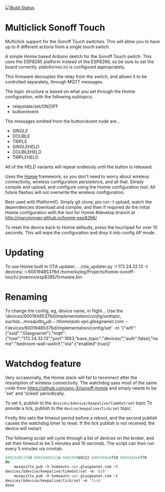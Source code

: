 [![Build Status](https://travis-ci.org/kylegordon/homie-sonoff-touch.svg?branch=master)](https://travis-ci.org/kylegordon/homie-sonoff-touch)

# Multiclick Sonoff Touch

Multiclick support for the Sonoff Touch switches. This will allow you to have up to 6 different actions from a single touch switch.

A simple Homie based Arduino sketch for the Sonoff Touch switch. This uses the ESP8285 platform instead of the ESP8266, so be sure to set the board correctly. platoformio.ini is configured appropriately.

This firmware decouples the relay from the switch, and allows it to be controlled separately, through MQTT messages.

The topic structure is based on what you set through the Homie configuration, with the following subtopics.

* relaystate/set/ON|OFF
* button/event

The messages emitted from the button/event node are...

* SINGLE
* DOUBLE
* TRIPLE
* SINGLEHELD
* DOUBLEHELD
* TRIPLEHELD

All of the HELD variants will repeat endlessly until the button is released.

Uses the [Homie](https://github.com/marvinroger/homie-esp8266/releases) framework, so you don't need to worry about wireless connectivity, wireless configuration persistence, and all that. Simply compile and upload, and configure using the Homie configuration tool.
All future flashes will not overwrite the wireless configuration.

Best used with PlatformIO. Simply git clone, pio run -t upload, watch the dependencies download and compile, and then if required do the initial Homie configuration with the tool for Homie #develop branch at http://marvinroger.github.io/homie-esp8266/

To reset the device back to Homie defaults, press the touchpad for over 10 seconds. This will wipe the configuration and drop it into config AP mode.

# Updating

To use Homie built in OTA updater...
./ota_updater.py -l 172.24.32.13 -t devices/ -i 60019485376d /home/kyleg/Projects/homie-sonoff-touch/.pioenvs/esp8285/firmware.bin

# Renaming

To change the config, eg, device name, in flight...
Use the 'devices/60019485376d/$implementation/config/set topic, such as...
mosquitto_pub -h homeauto.vpn.glasgownet.com -t 'devices/60019485376d/$implementation/config/set' -m '{"wifi":{"ssid":"Glasgownet"},"mqtt":{"host":"172.24.32.13","port":1883,"base_topic":"devices/","auth":false},"name":"bedroom-wall-switch","ota":{"enabled":true}}'

# Watchdog feature

Very occasionally, the Homie stack will fail to reconnect after the resumption of wireless connectivity. The watchdog uses most of the same code from https://github.com/enc-X/sonoff-homie and simply needs to be 'set' and 'ticked' periodically. 

To set it, publish to the ```devices/$device/keepalive/timeOut/set``` topic To provide a tick, publish to the ```device/keepalive/tick/set``` topic.

Firstly this sets the timeout period before a reboot, and the second publish causes the watchdog timer to reset. If the tick publish is not received, the device will restart.

The following script will cycle through a list of devices on the broker, and set their timeout to be 5 minutes and 10 seconds. The script can then run every 5 minutes via crontab.

```for device in 5ccf7faf5486 5ccf7faf630b 60019416854d 5ccf7fe9b845
60019485376d 60019485412a 6001949b9222 6001948e0f19 6001948e0f70
do
    mosquitto_pub -h homeauto.vpn.glasgownet.com -t
devices/$device/keepalive/timeOut/set -m '610'
    mosquitto_pub -h homeauto.vpn.glasgownet.com -t
devices/$device/keepalive/tick/set -m 'tick'
done
```
